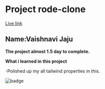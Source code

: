 # Project rode-clone

[Live link](https://charming-melba-57533b.netlify.app)
## Name:Vaishnavi Jaju

**The project almost 1.5 day to complete.**

**What i learned in this project**

-Polished up my all tailwind properties in this.

![badge](https://img.shields.io/badge/tailwind-rode-INeuron)
